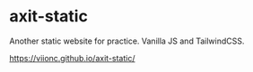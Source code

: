 # axit-static

Another static website for practice. Vanilla JS and TailwindCSS.

https://viionc.github.io/axit-static/
